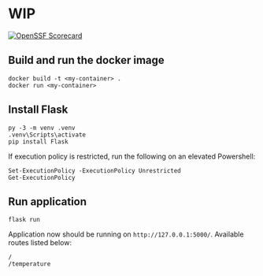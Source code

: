 # WIP

[![OpenSSF Scorecard](https://api.scorecard.dev/projects/github.com/ngonsoto/devopsproject/badge)](https://scorecard.dev/viewer/?uri=github.com/ngonsoto/devopsproject)

## Build and run the docker image
```
docker build -t <my-container> .
docker run <my-container>
```

## Install Flask
```
py -3 -m venv .venv
.venv\Scripts\activate
pip install Flask
```

If execution policy is restricted, run the following on an elevated Powershell:
```
Set-ExecutionPolicy -ExecutionPolicy Unrestricted
Get-ExecutionPolicy
```

## Run application
```
flask run
```

Application now should be running on `http://127.0.0.1:5000/`.
Available routes listed below:
```
/
/temperature
```
